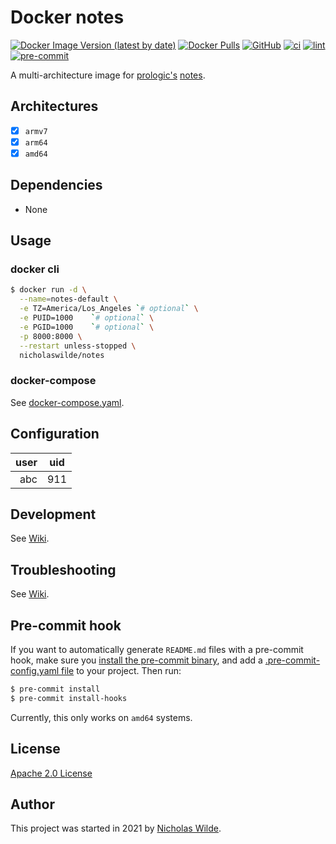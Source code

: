 # Docker notes
[![Docker Image Version (latest by date)](https://img.shields.io/docker/v/nicholaswilde/notes)](https://hub.docker.com/r/nicholaswilde/notes)
[![Docker Pulls](https://img.shields.io/docker/pulls/nicholaswilde/notes)](https://hub.docker.com/r/nicholaswilde/notes)
[![GitHub](https://img.shields.io/github/license/nicholaswilde/docker-notes)](./LICENSE)
[![ci](https://github.com/nicholaswilde/docker-notes/workflows/ci/badge.svg)](https://github.com/nicholaswilde/docker-notes/actions?query=workflow%3Aci)
[![lint](https://github.com/nicholaswilde/docker-notes/workflows/lint/badge.svg?branch=main)](https://github.com/nicholaswilde/docker-notes/actions?query=workflow%3Alint)
[![pre-commit](https://img.shields.io/badge/pre--commit-enabled-brightgreen?logo=pre-commit&logoColor=white)](https://github.com/pre-commit/pre-commit)

A multi-architecture image for [prologic's](https://github.com/prologic) [notes](https://github.com/prologic/notes).

## Architectures

* [x] `armv7`
* [x] `arm64`
* [x] `amd64`

## Dependencies

* None

## Usage
### docker cli

```bash
$ docker run -d \
  --name=notes-default \
  -e TZ=America/Los_Angeles `# optional` \
  -e PUID=1000    `# optional` \
  -e PGID=1000    `# optional` \
  -p 8000:8000 \
  --restart unless-stopped \
  nicholaswilde/notes
```

### docker-compose

See [docker-compose.yaml](./docker-compose.yaml).

## Configuration

|user | uid |
|----:|:---:|
| abc | 911 |

## Development

See [Wiki](https://github.com/nicholaswilde/docker-template/wiki/Development).

## Troubleshooting

See [Wiki](https://github.com/nicholaswilde/docker-template/wiki/Troubleshooting).

## Pre-commit hook

If you want to automatically generate `README.md` files with a pre-commit hook, make sure you
[install the pre-commit binary](https://pre-commit.com/#install), and add a [.pre-commit-config.yaml file](./.pre-commit-config.yaml)
to your project. Then run:

```bash
$ pre-commit install
$ pre-commit install-hooks
```
Currently, this only works on `amd64` systems.

## License

[Apache 2.0 License](./LICENSE)

## Author
This project was started in 2021 by [Nicholas Wilde](https://github.com/nicholaswilde/).
